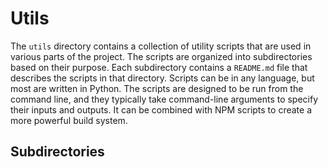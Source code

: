 # Utils

The `utils` directory contains a collection of utility scripts that are used in various parts of the project. The scripts are organized into subdirectories based on their purpose. Each subdirectory contains a `README.md` file that describes the scripts in that directory. Scripts can be in any language, but most are written in Python. The scripts are designed to be run from the command line, and they typically take command-line arguments to specify their inputs and outputs. It can be combined with NPM scripts to create a more powerful build system.

## Subdirectories
